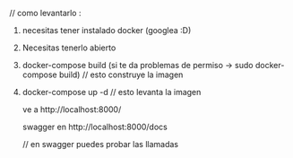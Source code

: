 // como levantarlo :

1. necesitas tener instalado docker (googlea :D)
2. Necesitas tenerlo abierto
3. docker-compose build (si te da problemas de permiso -> sudo docker-compose build) // esto construye la imagen
4. docker-compose up -d // esto levanta la imagen

   ve a http://localhost:8000/

   swagger en http://localhost:8000/docs

   // en swagger puedes probar las llamadas
